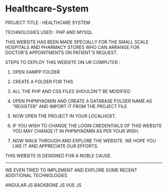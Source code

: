 # Healthcare-System
PROJECT TITLE : HEALTHCARE SYSTEM

TECHNOLOGIES USED : PHP AND MYSQL

THIS WEBSITE HAS BEEN MADE SPECIALLY FOR THE SMALL SCALE HOSPITALS AND PHARMACY STORES WHO CAN ARRANGE FOR DOCTOR'S APPOINTMENTS ON PATIENT'S REQUEST.

STEPS TO DEPLOY THIS WEBSITE ON UR COMPUTER :

1. OPEN XAMPP FOLDER 

2. CREATE A FOLDER FOR THIS 

3. ALL THE PHP AND CSS FILES SHOULDN'T BE MODIFIED

4. OPEN PHPMYADMIN AND CREATE A DATABASE FOLDER NAME AS "REGISTER" AND IMPORT IT FROM THE PROJECT FILE 

5. NOW OPEN THE PROJECT IN YOUR LOCALHOST.

6. IF YOU WISH TO CHANGE THE LOGIN CREDENTIALS OF THIS WEBSITE YOU MAY CHANGE IT IN PHPMYADMIN AS PER YOUR WISH.

7. NOW WALK THROUGH AND EXPLORE THE WEBSITE. WE HOPE YOU LIKE IT AND APPRECIATE OUR EFFORTS.

THIS WEBSITE IS DESIGNED FOR A NOBLE CAUSE.


------------------------------------------------------------------------------

WE EVEN TRIED TO IMPLEMENT AND EXPLORE SOME RECENT ADDITIONAL TECHNOLOGIES

ANGULAR JS
BACKBONE JS
VUE JS
